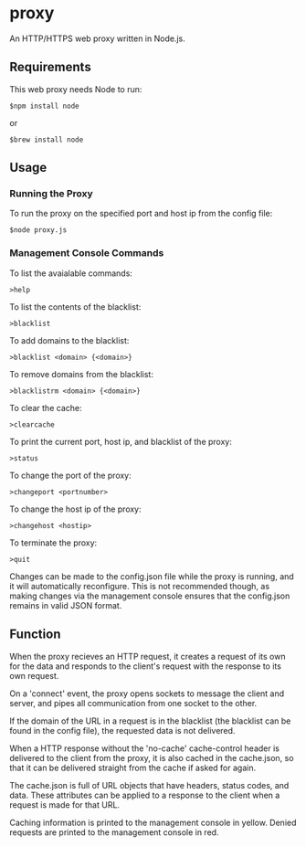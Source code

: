 # proxy
An HTTP/HTTPS web proxy written in Node.js.

## Requirements
This web proxy needs Node to run:
```
$npm install node
```
or
```
$brew install node
```

## Usage

### Running the Proxy
To run the proxy on the specified port and host ip from the config file:
```
$node proxy.js
```

### Management Console Commands

To list the avaialable commands:
```
>help
```
To list the contents of the blacklist:
```
>blacklist
```
To add domains to the blacklist:
```
>blacklist <domain> {<domain>}
```
To remove domains from the blacklist:
```
>blacklistrm <domain> {<domain>}
```
To clear the cache:
```
>clearcache
```
To print the current port, host ip, and blacklist of the proxy:
```
>status
```
To change the port of the proxy:
```
>changeport <portnumber>
```
To change the host ip of the proxy:
```
>changehost <hostip>
```
To terminate the proxy:
```
>quit
```

Changes can be made to the config.json file while the proxy is running, and it will automatically reconfigure. This is not recommended though, as making changes via the management console ensures that the config.json remains in valid JSON format.

## Function
When the proxy recieves an HTTP request, it creates a request of its own for the data and responds to the client's request with the response to its own request.

On a 'connect' event, the proxy opens sockets to message the client and server, and pipes all communication from one socket to the other.

If the domain of the URL in a request is in the blacklist (the blacklist can be found in the config file), the requested data is not delivered.

When a HTTP response without the 'no-cache' cache-control header is delivered to the client from the proxy, it is also cached in the cache.json, so that it can be delivered straight from the cache if asked for again.

The cache.json is full of URL objects that have headers, status codes, and data. These attributes can be applied to a response to the client when a request is made for that URL.

Caching information is printed to the management console in yellow. Denied requests are printed to the management console in red.
